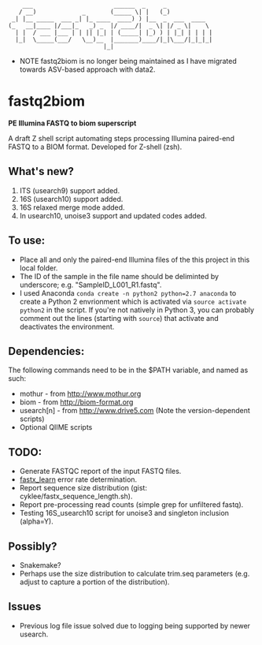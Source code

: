 ```
    ___                       ______  _     _             
   / __)             _       (_____ \| |   (_)            
 _| |__ _____  ___ _| |_ ____  ____) ) |__  _  ___  ____  
(_   __|____ |/___|_   _) _  |/ ____/|  _ \| |/ _ \|    \ 
  | |  / ___ |___ | | || |_| | (_____| |_) ) | |_| | | | |
  |_|  \_____(___/   \__)__  |_______)____/|_|\___/|_|_|_|
                           |_|                            
```

* NOTE fastq2biom is no longer being maintained as I have migrated towards ASV-based approach with data2.

# fastq2biom
**PE Illumina FASTQ to biom superscript**

A draft Z shell script automating steps processing Illumina paired-end FASTQ to a BIOM format.
Developed for Z-shell (zsh).

## What's new?

1. ITS (usearch9) support added.
2. 16S (usearch10) support added.
3. 16S relaxed merge mode added.
4. In usearch10, unoise3 support and updated codes added.


## To use:

* Place all and only the paired-end Illumina files of the this project in this local folder.
* The ID of the sample in the file name should be deliminted by underscore; e.g. "SampleID_L001_R1.fastq".
* I used Anaconda `conda create -n python2 python=2.7 anaconda` to create a Python 2 envrionment which is activated via `source activate python2` in the script. If you're not natively in Python 3, you can probably comment out the lines (starting with `source`) that activate and deactivates the environment.

## Dependencies:

The following commands need to be in the $PATH variable, and named as such:
* mothur - from http://www.mothur.org
* biom - from http://biom-format.org
* usearch[n] - from http://www.drive5.com (Note the version-dependent scripts)
* Optional QIIME scripts

## TODO:
* Generate FASTQC report of the input FASTQ files.
* [fastx_learn](http://www.drive5.com/usearch/manual/cmd_fastx_learn.html) error rate determination.
* Report sequence size distribution (gist: cyklee/fastx_sequence_length.sh).
* Report pre-processing read counts (simple grep for unfiltered fastq).
* Testing 16S_usearch10 script for unoise3 and singleton inclusion (alpha=Y).

## Possibly?
* Snakemake?
* Perhaps use the size distribution to calculate trim.seq parameters (e.g. adjust to capture a portion of the distribution).

## Issues
* Previous log file issue solved due to logging being supported by newer usearch.



